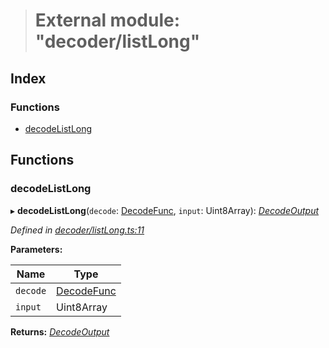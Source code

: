> # External module: "decoder/listLong"

## Index

### Functions

* [decodeListLong](_decoder_listlong_.md#decodelistlong)

## Functions

###  decodeListLong

▸ **decodeListLong**(`decode`: [DecodeFunc](_decoder_types_.md#decodefunc), `input`: Uint8Array): *[DecodeOutput](../interfaces/_decoder_types_.decodeoutput.md)*

*Defined in [decoder/listLong.ts:11](https://github.com/polkadot-js/common/blob/9a4938b/packages/util-rlp/src/decoder/listLong.ts#L11)*

**Parameters:**

Name | Type |
------ | ------ |
`decode` | [DecodeFunc](_decoder_types_.md#decodefunc) |
`input` | Uint8Array |

**Returns:** *[DecodeOutput](../interfaces/_decoder_types_.decodeoutput.md)*